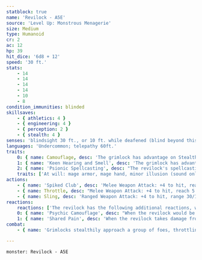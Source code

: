 ```yaml
---
statblock: true
name: 'Revilock - A5E'
source: 'Level Up: Monstrous Menagerie'
size: Medium
type: Humanoid
cr: 2
ac: 12
hp: 39
hit_dice: '6d8 + 12'
speed: '30 ft.'
stats:
    - 14
    - 14
    - 14
    - 14
    - 10
    - 8
condition_immunities: blinded
skillsaves:
    - { athletics: 4 }
    - { engineering: 4 }
    - { perception: 2 }
    - { stealth: 4 }
senses: 'blindsight 30 ft., or 10 ft. while deafened (blind beyond this radius), passive Perception 14'
languages: 'Undercommon; telepathy 60ft.'
traits:
    0: { name: Camouflage, desc: 'The grimlock has advantage on Stealth checks made to hide in rocky terrain.' }
    1: { name: 'Keen Hearing and Smell', desc: 'The grimlock has advantage on Perception checks that rely on hearing or smell.' }
    2: { name: 'Psionic Spellcasting', desc: "The revilock's spellcasting ability is Intelligence (spell save DC 12). It can innately cast the following spells, requiring no components:" }
    traits: ['At will: mage armor, mage hand, minor illusion (sound only)', '3/day each: gust of wind, invisibility']
actions:
    - { name: 'Spiked Club', desc: 'Melee Weapon Attack: +4 to hit, reach 5 ft., one target. Hit: 4 (1d4 + 2) bludgeoning damage plus 2 (1d4) piercing damage.' }
    - { name: Throttle, desc: "Melee Weapon Attack: +4 to hit, reach 5 ft., one creature. Hit: 4 (1d4 + 2) bludgeoning damage, and the target is grappled (escape DC 12) and can't breathe. Until this grapple ends, the grimlock can't use any attack other than throttle and only against the grappled target, and it makes this attack with advantage." }
    - { name: Sling, desc: 'Ranged Weapon Attack: +4 to hit, range 30/120 ft., one target. Hit: 4 (1d4 + 2) bludgeoning damage.' }
reactions:
    reactions: ['The revilock has the following additional reactions, which can only target creatures the revilock can sense with its blindsense:']
    0: { name: 'Psychic Camouflage', desc: "When the revilock would be targeted by an attack or spell, the attacker makes a DC 12 Intelligence saving throw. On a failure, the attacker momentarily forgets the revilock's existence. The attacker must choose a new target or a different action that doesn't target the revilock. Creatures with telepathy or an Intelligence of 3 or less are immune to this effect." }
    1: { name: 'Shared Pain', desc: 'When the revilock takes damage from an attack or spell, the attacker or spellcaster makes a DC 12 Intelligence saving throw, taking 10 (3d6) psychic damage on a failure. Creatures with telepathy make the saving throw with disadvantage.' }
combat:
    - { name: 'Grimlocks stealthily approach a group of foes, throttling and dragging them off one at a time', desc: 'In a pitched battle, grimlocks are adept at determining which creatures are moving hesitantly (blinded by darkness or other effects) and attacking those targets. After two rounds of face-to-face combat, grimlocks retreat, tracking their foes from a distance and attacking again when surprise is on their side.' }

---
```

```statblock
monster: Revilock - A5E
```
